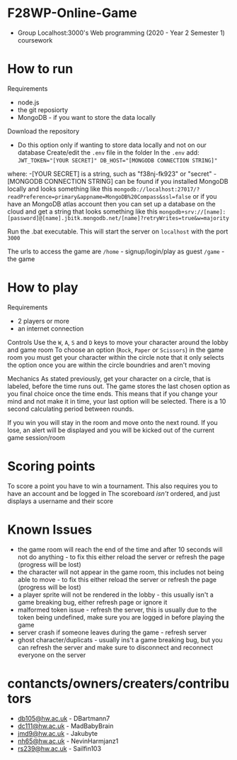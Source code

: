 # F28WP-Online-Game
- Group Localhost:3000's Web programming (2020 - Year 2 Semester 1) coursework


# How to run
Requirements
- node.js
- the git reposiorty
- MongoDB - if you want to store the data locally

Download the repository
- Do this option only if wanting to store data locally and not on our database
Create/edit the `.env` file in the folder
In the `.env` add:
`JWT_TOKEN="[YOUR SECRET]"
DB_HOST="[MONGODB CONNECTION STRING]"`

where:
-[YOUR SECRET] is a string, such as "f38nj-fk923" or "secret"
-[MONGODB CONNECTION STRING] can be found if you installed MongoDB locally and looks something like this
`mongodb://localhost:27017/?readPreference=primary&appname=MongoDB%20Compass&ssl=false` or if you have an MongoDB atlas account
then you can set up a database on the cloud and get a string that looks something like this
`mongodb+srv://[name]:[password]@[name].jbitk.mongodb.net/[name]?retryWrites=true&w=majority`

Run the .bat executable.
This will start the server on `localhost` with the port `3000`

The urls to access the game are
`/home` - signup/login/play as guest
`/game` - the game


# How to play
Requirements
- 2 players or more
- an internet connection

Controls
Use the `W`, `A`, `S` and `D` keys to move your character around the lobby and game room
To choose an option (`Rock`, `Paper` or `Scissors`) in the game room you must get your character within the circle
note that it only selects the option once you are within the circle boundries and aren't moving

Mechanics
As stated previously, get your character on a circle, that is labeled, before the time runs out.
The game stores the last chosen option as you final choice once the time ends.
This means that if you change your mind and not make it in time, your last option will be selected.
There is a 10 second calculating period between rounds.

If you win you will stay in the room and move onto the next round.
If you lose, an alert will be displayed and you will be kicked out of the current game session/room

# Scoring points
To score a point you have to win a tournament. This also requires you to have an account and be logged in
The scoreboard _isn't_ ordered, and just displays a username and their score

# Known Issues
- the game room will reach the end of the time and after 10 seconds will not do anything - to fix this either reload the server or refresh the page (progress will be lost)
- the character will not appear in the game room, this includes not being able to move - to fix this either reload the server or refresh the page (progress will be lost)
- a player sprite will not be rendered in the lobby - this usually isn't a game breaking bug, either refresh page or ignore it
- malformed token issue - refresh the server, this is usually due to the token being undefined, make sure you are logged in before playing the game
- server crash if someone leaves during the game - refresh server
- ghost character/duplicats - usually ins't a game breaking bug, but you can refresh the server and make sure to disconnect and reconnect everyone on the server

# contancts/owners/creaters/contributors
- db105@hw.ac.uk - DBartmann7
- dc111@hw.ac.uk - MadBabyBrain
- jmd9@hw.ac.uk - Jakubyte
- nh65@hw.ac.uk - NevinHarmjanz1
- rs239@hw.ac.uk - Sailfin103

